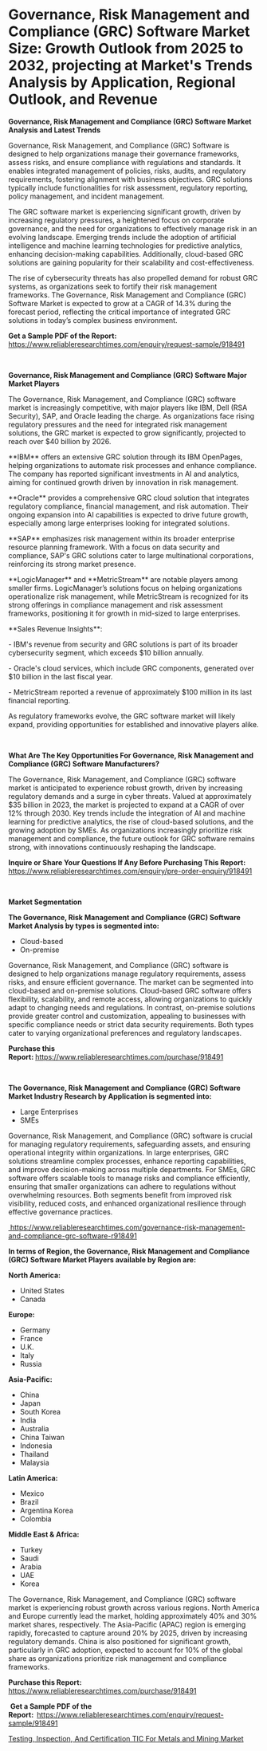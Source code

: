 <p><h1>Governance, Risk Management and Compliance (GRC) Software Market Size: Growth Outlook from 2025 to 2032, projecting at Market's Trends Analysis by Application, Regional Outlook, and Revenue</h1></p><p><strong>Governance, Risk Management and Compliance (GRC) Software Market Analysis and Latest Trends</strong></p>
<p><p>Governance, Risk Management, and Compliance (GRC) Software is designed to help organizations manage their governance frameworks, assess risks, and ensure compliance with regulations and standards. It enables integrated management of policies, risks, audits, and regulatory requirements, fostering alignment with business objectives. GRC solutions typically include functionalities for risk assessment, regulatory reporting, policy management, and incident management.</p><p>The GRC software market is experiencing significant growth, driven by increasing regulatory pressures, a heightened focus on corporate governance, and the need for organizations to effectively manage risk in an evolving landscape. Emerging trends include the adoption of artificial intelligence and machine learning technologies for predictive analytics, enhancing decision-making capabilities. Additionally, cloud-based GRC solutions are gaining popularity for their scalability and cost-effectiveness.</p><p>The rise of cybersecurity threats has also propelled demand for robust GRC systems, as organizations seek to fortify their risk management frameworks. The Governance, Risk Management and Compliance (GRC) Software Market is expected to grow at a CAGR of 14.3% during the forecast period, reflecting the critical importance of integrated GRC solutions in today’s complex business environment.</p></p>
<p><strong>Get a Sample PDF of the Report:&nbsp;</strong> <a href="https://www.reliableresearchtimes.com/enquiry/request-sample/918491?utm_campaign=3014&utm_medium=2&utm_source=Github&utm_content=ia&utm_term=21032025&utm_id=governance-risk-management-and-compliance-grc-software">https://www.reliableresearchtimes.com/enquiry/request-sample/918491</a></p>
<p>&nbsp;</p>
<p><strong>Governance, Risk Management and Compliance (GRC) Software Major Market Players</strong></p>
<p><p>The Governance, Risk Management, and Compliance (GRC) software market is increasingly competitive, with major players like IBM, Dell (RSA Security), SAP, and Oracle leading the charge. As organizations face rising regulatory pressures and the need for integrated risk management solutions, the GRC market is expected to grow significantly, projected to reach over $40 billion by 2026.</p><p>**IBM** offers an extensive GRC solution through its IBM OpenPages, helping organizations to automate risk processes and enhance compliance. The company has reported significant investments in AI and analytics, aiming for continued growth driven by innovation in risk management.</p><p>**Oracle** provides a comprehensive GRC cloud solution that integrates regulatory compliance, financial management, and risk automation. Their ongoing expansion into AI capabilities is expected to drive future growth, especially among large enterprises looking for integrated solutions.</p><p>**SAP** emphasizes risk management within its broader enterprise resource planning framework. With a focus on data security and compliance, SAP's GRC solutions cater to large multinational corporations, reinforcing its strong market presence.</p><p>**LogicManager** and **MetricStream** are notable players among smaller firms. LogicManager’s solutions focus on helping organizations operationalize risk management, while MetricStream is recognized for its strong offerings in compliance management and risk assessment frameworks, positioning it for growth in mid-sized to large enterprises.</p><p>**Sales Revenue Insights**: </p><p>- IBM's revenue from security and GRC solutions is part of its broader cybersecurity segment, which exceeds $10 billion annually.</p><p>- Oracle's cloud services, which include GRC components, generated over $10 billion in the last fiscal year.</p><p>- MetricStream reported a revenue of approximately $100 million in its last financial reporting.</p><p>As regulatory frameworks evolve, the GRC software market will likely expand, providing opportunities for established and innovative players alike.</p></p>
<p>&nbsp;</p>
<p><strong>What Are The Key Opportunities For Governance, Risk Management and Compliance (GRC) Software Manufacturers?</strong></p>
<p><p>The Governance, Risk Management, and Compliance (GRC) software market is anticipated to experience robust growth, driven by increasing regulatory demands and a surge in cyber threats. Valued at approximately $35 billion in 2023, the market is projected to expand at a CAGR of over 12% through 2030. Key trends include the integration of AI and machine learning for predictive analytics, the rise of cloud-based solutions, and the growing adoption by SMEs. As organizations increasingly prioritize risk management and compliance, the future outlook for GRC software remains strong, with innovations continuously reshaping the landscape.</p></p>
<p><strong>Inquire or Share Your Questions If Any Before Purchasing This Report:</strong> <a href="https://www.reliableresearchtimes.com/enquiry/pre-order-enquiry/918491?utm_campaign=3014&utm_medium=2&utm_source=Github&utm_content=ia&utm_term=21032025&utm_id=governance-risk-management-and-compliance-grc-software">https://www.reliableresearchtimes.com/enquiry/pre-order-enquiry/918491</a></p>
<p>&nbsp;</p>
<p><strong>Market Segmentation</strong></p>
<p><strong>The Governance, Risk Management and Compliance (GRC) Software Market Analysis by types is segmented into:</strong></p>
<p><ul><li>Cloud-based</li><li>On-premise</li></ul></p>
<p><p>Governance, Risk Management, and Compliance (GRC) software is designed to help organizations manage regulatory requirements, assess risks, and ensure efficient governance. The market can be segmented into cloud-based and on-premise solutions. Cloud-based GRC software offers flexibility, scalability, and remote access, allowing organizations to quickly adapt to changing needs and regulations. In contrast, on-premise solutions provide greater control and customization, appealing to businesses with specific compliance needs or strict data security requirements. Both types cater to varying organizational preferences and regulatory landscapes.</p></p>
<p><strong>Purchase this Report:&nbsp;</strong><a href="https://www.reliableresearchtimes.com/purchase/918491?utm_campaign=3014&utm_medium=2&utm_source=Github&utm_content=ia&utm_term=21032025&utm_id=governance-risk-management-and-compliance-grc-software">https://www.reliableresearchtimes.com/purchase/918491</a></p>
<p>&nbsp;</p>
<p><strong>The Governance, Risk Management and Compliance (GRC) Software Market Industry Research by Application is segmented into:</strong></p>
<p><ul><li>Large Enterprises</li><li>SMEs</li></ul></p>
<p><p>Governance, Risk Management, and Compliance (GRC) software is crucial for managing regulatory requirements, safeguarding assets, and ensuring operational integrity within organizations. In large enterprises, GRC solutions streamline complex processes, enhance reporting capabilities, and improve decision-making across multiple departments. For SMEs, GRC software offers scalable tools to manage risks and compliance efficiently, ensuring that smaller organizations can adhere to regulations without overwhelming resources. Both segments benefit from improved risk visibility, reduced costs, and enhanced organizational resilience through effective governance practices.</p></p>
<p><a href="https://www.reliableresearchtimes.com/governance-risk-management-and-compliance-grc-software-r918491?utm_campaign=3014&utm_medium=2&utm_source=Github&utm_content=ia&utm_term=21032025&utm_id=governance-risk-management-and-compliance-grc-software">&nbsp;https://www.reliableresearchtimes.com/governance-risk-management-and-compliance-grc-software-r918491</a></p>
<p><strong>In terms of Region, the Governance, Risk Management and Compliance (GRC) Software Market Players available by Region are:</strong></p>
<p>
    <p> <strong> North America: </strong>
        <ul>
            <li>United States</li>
            <li>Canada</li>
        </ul>
        </p> 
    <p> <strong> Europe: </strong>
        <ul>
            <li>Germany</li>
            <li>France</li>
            <li>U.K.</li>
            <li>Italy</li>
            <li>Russia</li>
        </ul>
        </p> 
    <p> <strong> Asia-Pacific: </strong>
        <ul>
            <li>China</li>
            <li>Japan</li>
            <li>South Korea</li>
            <li>India</li>
            <li>Australia</li>
            <li>China Taiwan</li>
            <li>Indonesia</li>
            <li>Thailand</li>
            <li>Malaysia</li>
        </ul>
        </p> 
    <p> <strong> Latin America: </strong>
        <ul>
            <li>Mexico</li>
            <li>Brazil</li>
            <li>Argentina Korea</li>
            <li>Colombia</li>
        </ul>
        </p> 
    <p> <strong> Middle East & Africa: </strong>
        <ul>
            <li>Turkey</li>
            <li>Saudi</li>
            <li>Arabia</li>
            <li>UAE</li>
            <li>Korea</li>
        </ul>
    </p>
    </p>
<p><p>The Governance, Risk Management, and Compliance (GRC) software market is experiencing robust growth across various regions. North America and Europe currently lead the market, holding approximately 40% and 30% market shares, respectively. The Asia-Pacific (APAC) region is emerging rapidly, forecasted to capture around 20% by 2025, driven by increasing regulatory demands. China is also positioned for significant growth, particularly in GRC adoption, expected to account for 10% of the global share as organizations prioritize risk management and compliance frameworks.</p></p>
<p><strong>Purchase this Report: </strong><a href="https://www.reliableresearchtimes.com/purchase/918491?utm_campaign=3014&utm_medium=2&utm_source=Github&utm_content=ia&utm_term=21032025&utm_id=governance-risk-management-and-compliance-grc-software">https://www.reliableresearchtimes.com/purchase/918491</a></p>
<p>&nbsp;<strong>Get a Sample PDF of the Report:&nbsp;&nbsp;</strong><a href="https://www.reliableresearchtimes.com/enquiry/request-sample/918491?utm_campaign=3014&utm_medium=2&utm_source=Github&utm_content=ia&utm_term=21032025&utm_id=governance-risk-management-and-compliance-grc-software">https://www.reliableresearchtimes.com/enquiry/request-sample/918491</a></p>
<p><strong></strong></p>
<p><p><a href="https://github.com/lalolatiot/Market-Research-Report-List-1/blob/main/testing-inspection-and-certification-tic-for-metals-and-mining-market.md?utm_campaign=3014&utm_medium=2&utm_source=Github&utm_content=ia&utm_term=21032025&utm_id=governance-risk-management-and-compliance-grc-software">Testing, Inspection, And Certification TIC For Metals and Mining Market</a></p></p>
